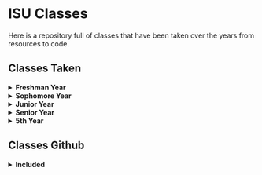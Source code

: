 # ISU Classes
Here is a repository full of classes that have been taken over the years from resources to code.

## Classes Taken
<details>
<summary><b>Freshman Year</b></summary>

### Fall 2019
| Course Number | Course Title |
| :------------- | :----------: | 
| SE 101 | Software Engineering Orientation |
| SE 185 | Problems Solving in Software Engineering |
| MATH 165 | Calculus I |
| CHEM 165 | Chemistry |
| ECON 101 | Basics of Economics |

### Spring 2020
| Course Number | Course Title |
| :------------- | :----------: | 
| LIB 160 | Library Instruction |
| SE 166 | Careers in Software Engineering |
| COMS 227 | Introductions to Object-Oriented Programming |
| ENV 220 | An Introduction to Understanding the Key Global Issues |

### Summer 2020
| Course Number | Course Title |
| :------------- | :----------: | 
| PHYS 221 | Introduction to Classical Physics I |

</details>

<details>
<summary><b>Sophomore Year</b></summary>

### Fall 2020
| Course Number | Course Title |
| :------------- | :----------: | 
| MATH 166 | Calculus II |
| SP CM 212 | Fundamentals of Public Speaking |
| CPR E 281 | Digital Logic |
| COM S 228 | Introduction to Data Structures |
| HIST 201 | Introduction to Western Civilization I |

### Spring 2021
| Course Number | Course Title |
| :------------- | :----------: | 
| MATH 267 | Elementary Differential Equations & Laplace Transforms |
| CPRE 288 | Embedded Systems I |
| SE 319 | Software Construction and User Interfaces |

</details>

<details>
<summary><b>Junior Year</b></summary>

### Fall 2021
| Course Number | Course Title |
| :------------- | :----------: | 
| SE 309 | Software Development Practices |
| COMS 363 | Introduction to Database Management Systems |
| CPRE 381 | Computer Organization and Assembly Level Programming |
| MATH 207 | Matrices and Linear Algebra |

### Spring 2022
| Course Number | Course Title |
| :------------- | :----------: | 
| CPRE 308 | Operating System Concepts |
| CPRE 310 | Theoretical Foundations of Computer Engineering |
| SE 317 | Introduction to Software Testing |
| SE 339 | Software Architecturea and Design |
| ENGL 314 | Technical Communications |

</details>

<details>
<summary><b>Senior Year</b></summary>

### Fall 2022
| Course Number | Course Title |
| :------------- | :----------: | 
| COMS 311 | Introduction to the Design and Analysis of Algorithms |
| CPRE 230 | Cyber Security Fundamentals |
| SE 421 | Software Analysis and Verification for Safety and Security |
| SE 491 | Senior Design Project I and Professionalism |

### Spring 2023
| Course Number | Course Title |
| :------------- | :----------: | 
| COM S 415 | Software System Safety |
| CPRE 231 | Cyber Security Concepts and Tools |
| SE 422X | Cloud Computing - Software Development |
| SE 492 | Senior Design Project II -> [Click Me!](https://sdmay23-14.sd.ece.iastate.edu/) | 

</details>

<details>
<summary><b>5th Year</b></summary>

### Fall 2023
| Course Number | Course Title |
| :------------- | :----------: | 
| CPRE 331 | Application of Cryptographic Conceptes to Cyber Security |
| CPRE 388 | Embedded Systems II: Mobile Platforms |
| SE 492 | Senior Design Project II |
| STAT 330 | Probablity and Statistics for Computer Science |

</details>

## Classes Github
<details>
<summary><b>Included</b></summary>

| Course Number | Course Title |
| :------------- | :----------: | 
| CPRE 281 | Digital Logic |
| CPRE 288 | Embedded Systems I: Introduction |
| CPRE 308 | Operating Systems: Principals and Practice |
| CPRE 381 | Computer Organization and Assembly Level Programming |
| COMS 227 | Object-Oriented Programming |
| SE 185 | Problem Solving in Software Engineering |
| SE 309 | Software Development Practices |
| SE 317 | Introduction to Software Testing |
| SE 319 | Construction of User Interfaces |
</details>


